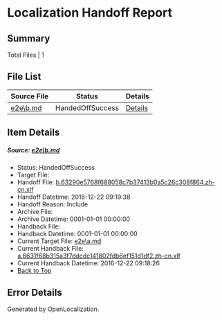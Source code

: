 # <a name='report-top'></a> Localization Handoff Report

## Summary
 Total Files | 1

## File List
 Source File | Status | Details 
 ----------- | ------ | ------- 
 [e2e\b.md](https://github.com/OpenLocalizationTestOrg/ol-test0/blob/4285342df93a2d52336acc03cb45f156f2566f10/e2e/b.md) | HandedOffSuccess | [Details](#87da0c58858b81272e5d400ebd81f4a3c233eb412)

## Item Details
##### <a name='87da0c58858b81272e5d400ebd81f4a3c233eb412'></a> Source: [e2e\b.md](https://github.com/OpenLocalizationTestOrg/ol-test0/blob/4285342df93a2d52336acc03cb45f156f2566f10/e2e/b.md)
* Status: HandedOffSuccess
* Target File: 
* Handoff File: [b.63290e5768f688058c7b37413b0a5c26c308f864.zh-cn.xlf](https://github.com/OpenLocalizationTestOrg/ol-test0-handoff/blob/0f244d89c378001cc8416411bc958e192bebffae/ol-handoff/OpenLocalizationTestOrg/ol-test0-zhcn/shujia/ht/b.63290e5768f688058c7b37413b0a5c26c308f864.zh-cn.xlf)
* Handoff Datetime: 2016-12-22 09:19:38
* Handoff Reason: Include
* Archive File: 
* Archive Datetime: 0001-01-01 00:00:00
* Handback File: 
* Handback Datetime: 0001-01-01 00:00:00
* Current Target File: [e2e\a.md](https://github.com/OpenLocalizationTestOrg/ol-test0-zhcn/blob/1aaedc80b5324656eea3900b286d04219e71c44b/e2e/a.md)
* Current Handback File: [a.6631f68b315a3f7ddcdc141802fdb6ef151d1df2.zh-cn.xlf](https://github.com/OpenLocalizationTestOrg/ol-test0-handback/blob/8482e8bede3b0329b029cf994aa3f9ed59abf72d/ol-handback/OpenLocalizationTestOrg/ol-test0-zhcn/shujia/ht/a.6631f68b315a3f7ddcdc141802fdb6ef151d1df2.zh-cn.xlf)
* Current Handback Datetime: 2016-12-22 09:18:26
* [Back to Top](#report-top)


## Error Details

Generated by OpenLocalization.
